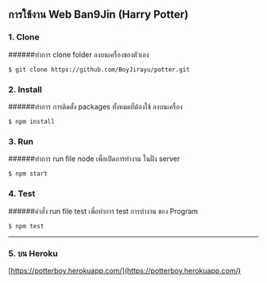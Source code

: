 ## การใช้งาน Web Ban9Jin (Harry Potter)
### 1. Clone
######ทำการ clone folder ลงบนเครื่องของตัวเอง
```
$ git clone https://github.com/BoyJirayu/potter.git
```
### 2. Install
######ทำการ การติดตั้ง packages ทั้งหมดที่ต้องใช้ ลงบนเครื่อง
```
$ npm install
```
### 3. Run
######ทำการ run file node เพื่อเปิดการทำงาน ในฝั่ง server
```
$ npm start
```
### 4. Test
######คำสั่ง run file test เพื่อทำการ test การทำงาน ของ Program
```
$ npm test
```
---
### 5. บน Heroku
[https://potterboy.herokuapp.com/](https://potterboy.herokuapp.com/)
